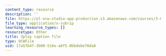 ```yaml
---
content_type: resource
description: ''
file: https://ol-ocw-studio-app-production.s3.amazonaws.com/courses/3-091sc-introduction-to-solid-state-chemistry-fall-2010/17a5fb4f3b00516ea6f58bbdebe76da8_NuoT9XPOjJ0.vtt
file_type: application/x-subrip
learning_resource_types: []
resourcetype: Other
title: 3play caption file
type: OCWFile
uid: 17a5fb4f-3b00-516e-a6f5-8bbdebe76da8
---
```

